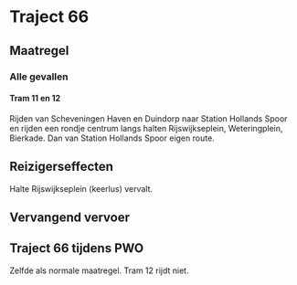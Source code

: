 # Traject 66
## Maatregel
### Alle gevallen

#### Tram 11 en 12
Rijden van Scheveningen Haven en Duindorp naar Station Hollands Spoor en  rijden een rondje centrum langs halten Rijswijkseplein, Weteringplein, Bierkade. Dan van Station Hollands Spoor eigen route. 

## Reizigerseffecten
Halte Rijswijkseplein (keerlus) vervalt.

## Vervangend vervoer

## Traject 66 tijdens PWO
Zelfde als normale maatregel. Tram 12 rijdt niet.
